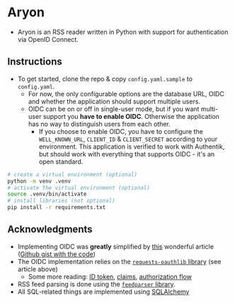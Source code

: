# Aryon

- Aryon is an RSS reader written in Python with support for authentication via OpenID Connect.

## Instructions

- To get started, clone the repo & copy `config.yaml.sample` to `config.yaml`.
  - For now, the only configurable options are the database URL, OIDC and whether the application should support multiple users.
  - OIDC can be on or off in single-user mode, but if you want multi-user support you **have to enable OIDC**. Otherwise the application has no way to distinguish users from each other.
    - If you choose to enable OIDC, you have to configure the `WELL_KNOWN_URL`, `CLIENT_ID` & `CLIENT_SECRET` according to your environment. This application is verified to work with Authentik, but should work with everything that supports OIDC - it's an open standard.

```bash
# create a virtual environment (optional)
python -m venv .venv
# activate the virtual environment (optional)
source .venv/bin/activate
# install libraries (not optional)
pip install -r requirements.txt
```

## Acknowledgments

- Implementing OIDC was **greatly** simplified by [this](https://paragraph.xyz/@digitalmeadow/%5Bpython%5D-sso-using-flask,-requests-oauthlib-and-pyjwt) wonderful article ([Github gist with the code](https://gist.github.com/gchamon/0c8632bfd32aea9a6a5a558f823e7a24))
- The OIDC implementation relies on the [`requests-oauthlib` library](https://github.com/requests/requests-oauthlib) (see article above)
  - Some more reading: [ID token](https://openid.net/specs/openid-connect-core-1_0.html#IDToken), [claims](https://openid.net/specs/openid-connect-core-1_0.html#StandardClaims), [authorization flow](https://datatracker.ietf.org/doc/html/rfc6749#section-4.1)
- RSS feed parsing is done using the [`feedparser` library](https://github.com/kurtmckee/feedparser/).
- All SQL-related things are implemented using [SQLAlchemy](https://www.sqlalchemy.org/)
